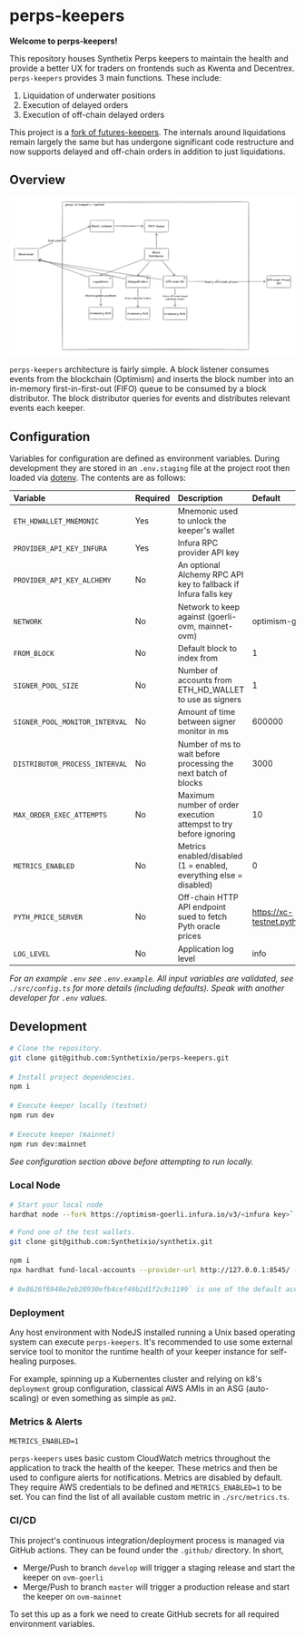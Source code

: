 # perps-keepers

**Welcome to perps-keepers!**

This repository houses Synthetix Perps keepers to maintain the health and provide a better UX for traders on frontends such as Kwenta and Decentrex. `perps-keepers` provides 3 main functions. These include:

1. Liquidation of underwater positions
1. Execution of delayed orders
1. Execution of off-chain delayed orders

This project is a [fork of futures-keepers](https://github.com/Synthetixio/futures-keepers). The internals around liquidations remain largely the same but has undergone significant code restructure and now supports delayed and off-chain orders in addition to just liquidations.

## Overview

![overview](./assets/perpsv2_overview.png)

`perps-keepers` architecture is fairly simple. A block listener consumes events from the blockchain (Optimism) and inserts the block number into an in-memory first-in-first-out (FIFO) queue to be consumed by a block distributor. The block distributor queries for events and distributes relevant events each keeper.

## Configuration

Variables for configuration are defined as environment variables. During development they are stored in an `.env.staging` file at the project root then loaded via [dotenv](https://www.npmjs.com/package/dotenv). The contents are as follows:

| Variable                       | Required | Description                                                        | Default                         |
| :----------------------------- | :------- | :----------------------------------------------------------------- | :------------------------------ |
| `ETH_HDWALLET_MNEMONIC`        | Yes      | Mnemonic used to unlock the keeper's wallet                        |                                 |
| `PROVIDER_API_KEY_INFURA`      | Yes      | Infura RPC provider API key                                        |                                 |
| `PROVIDER_API_KEY_ALCHEMY`     | No       | An optional Alchemy RPC API key to fallback if Infura falls key    |                                 |
| `NETWORK`                      | No       | Network to keep against (goerli-ovm, mainnet-ovm)                  | optimism-goerli                 |
| `FROM_BLOCK`                   | No       | Default block to index from                                        | 1                               |
| `SIGNER_POOL_SIZE`             | No       | Number of accounts from ETH_HD_WALLET to use as signers            | 1                               |
| `SIGNER_POOL_MONITOR_INTERVAL` | No       | Amount of time between signer monitor in ms                        | 600000                          |
| `DISTRIBUTOR_PROCESS_INTERVAL` | No       | Number of ms to wait before processing the next batch of blocks    | 3000                            |
| `MAX_ORDER_EXEC_ATTEMPTS`      | No       | Maximum number of order execution attempst to try before ignoring  | 10                              |
| `METRICS_ENABLED`              | No       | Metrics enabled/disabled (1 = enabled, everything else = disabled) | 0                               |
| `PYTH_PRICE_SERVER`            | No       | Off-chain HTTP API endpoint sued to fetch Pyth oracle prices       | https://xc-testnet.pyth.network |
| `LOG_LEVEL`                    | No       | Application log level                                              | info                            |

_For an example `.env` see `.env.example`. All input variables are validated, see `./src/config.ts` for more details (including defaults). Speak with another developer for `.env` values._

## Development

```bash
# Clone the repository.
git clone git@github.com:Synthetixio/perps-keepers.git

# Install project dependencies.
npm i

# Execute keeper locally (testnet)
npm run dev

# Execute keeper (mainnet)
npm run dev:mainnet
```

_See configuration section above before attempting to run locally._

### Local Node

```bash
# Start your local node
hardhat node --fork https://optimism-goerli.infura.io/v3/<infura key>`
```

```bash
# Fund one of the test wallets.
git clone git@github.com:Synthetixio/synthetix.git

npm i
npx hardhat fund-local-accounts --provider-url http://127.0.0.1:8545/ --target-network goerli-ovm --deployment-path ./publish/deployed/goerli-ovm/ --use-ovm --private-key $GOERLI_OVM_PERPS_DEPLOYER_PRIVATE_KEY --account 0x8626f6940e2eb28930efb4cef49b2d1f2c9c1199

# 0x8626f6940e2eb28930efb4cef49b2d1f2c9c1199` is one of the default accounts from hardhat node --fork
```

### Deployment

Any host environment with NodeJS installed running a Unix based operating system can execute `perps-keepers`. It's recommended to use some external service tool to monitor the runtime health of your keeper instance for self-healing purposes.

For example, spinning up a Kubernentes cluster and relying on k8's `deployment` group configuration, classical AWS AMIs in an ASG (auto-scaling) or even something as simple as `pm2`.

### Metrics & Alerts

```
METRICS_ENABLED=1
```

`perps-keepers` uses basic custom CloudWatch metrics throughout the application to track the health of the keeper. These metrics and then be used to configure alerts for notifications. Metrics are disabled by default. They require AWS credentials to be defined and `METRICS_ENABLED=1` to be set. You can find the list of all available custom metric in `./src/metrics.ts`.

### CI/CD

This project's continuous integration/deployment process is managed via GitHub actions. They can be found under the `.github/` directory. In short,

- Merge/Push to branch `develop` will trigger a staging release and start the keeper on `ovm-goerli`
- Merge/Push to branch `master` will trigger a production release and start the keeper on `ovm-mainnet`

To set this up as a fork we need to create GitHub secrets for all required environment variables.
